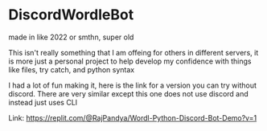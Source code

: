# DiscordWordleBot


made in like 2022 or smthn, super old


This isn't really something that I am offeing for others in different servers, it is more just a personal 
project to help develop my confidence with things like files, try catch, and python syntax

I had a lot of fun making it, here is the link for a version you can try without discord. There are very 
similar except this one does not use discord and instead just uses CLI

Link: https://replit.com/@RajPandya/Wordl-Python-Discord-Bot-Demo?v=1
